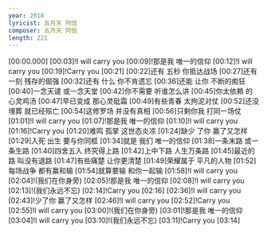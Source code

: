 ```yaml
---
year: 2018
lyricist: 五月天 阿信
composer: 五月天 阿信
length: 221
---
```

[00:00.000]
[00:03]!I will carry you
[00:09]!那是我 唯一的信仰
[00:12]!I will carry you
[00:19]!Carry you
[00:21]
[00:22]还有 五秒 你抵达战场
[00:27]还有 一刻 残存的倔强
[00:32]还有 什么 你不肯遗忘
[00:36]还能 让你 不断的痴狂
[00:40]一念天谴 或一念天堂
[00:42]你不需要 听谁怎么讲
[00:45]你太依赖 的心灵鸡汤
[00:47]早已变成 那心灵砒霜
[00:49]有些青春 太拘泥对仗
[00:52]还没埋葬 就已经殒亡
[00:54]这修罗场 并没有真相
[00:56]只剩你我 打同一场仗
[01:01]!I will carry you
[01:07]!那是我 唯一的信仰
[01:10]!I will carry you
[01:16]!Carry you
[01:20]难鸣 孤掌 这世态炎凉
[01:24]缺少 了你 赢了又怎样
[01:29]入死 出生 要与你同框
[01:34]就是 我们 唯一的信仰
[01:38]一条末路 或一条生路
[01:40]四舍五入 终究得上路
[01:42]上中下路 人生万条路
[01:45]最近的路 叫没有退路
[01:47]有些痛楚 让你更清楚
[01:49]荣耀属于 平凡的人物
[01:52]每场战争 都有赢和输
[01:54]就算要输 和你一起输
[01:58]!I will carry you
[02:04]!(我们在你身旁)
[02:05]!那是我 唯一的信仰
[02:08]!I will carry you
[02:13]!(我们永远不忘)
[02:14]!Carry you
[02:16]
[02:36]!I will carry you
[02:43]!少了你 赢了又怎样
[02:46]!I will carry you
[02:52]!Carry you
[02:55]!I will carry you
[03:00]!(我们在你身旁)
[03:01]!那是我 唯一的信仰
[03:04]!I will carry you
[03:10]!(我们永远不忘)
[03:11]!Carry you
[03:14]
